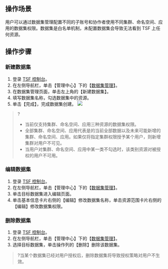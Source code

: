 ## 操作场景
用户可以通过数据集管理配置不同的子账号和协作者使用不同集群、命名空间、应用的数据集权限。数据集是白名单机制，未配置数据集会导致无法看到 TSF 上任何资源。

## 操作步骤
### 新建数据集
1. 登录 [TSF 控制台](https://console.cloud.tencent.com/tsf)。
2. 在左侧导航栏，单击【管理中心】下的【[数据集管理](https://console.cloud.tencent.com/tsf/program)】。
3. 在数据集管理页面，单击左上角的【新建数据集】。
4. 填写数据集名称，勾选数据集中的资源。
5. 单击【完成】，完成数据集创建。
 ![](https://main.qcloudimg.com/raw/069f35c8486d244cefbaf29dde741d33.png)
>?
>- 当前仅支持集群、命名空间、应用三种资源的数据集权限。
>- 全部集群、命名空间、应用代表是的当前全部数据以及未来可能新增的集群、命名空间、应用。如果仅将指定集群权限授予某个用户，则新增集群对用户不可见。
>- 当用户对集群、命名空间、应用中某一类不勾选时，该类别资源对被授权的用户不可用。
 



### 编辑数据集
1. 登录 [TSF 控制台](https://console.cloud.tencent.com/tsf)。
2. 在左侧导航栏，单击【管理中心】下的【[数据集管理](https://console.cloud.tencent.com/tsf/program)】。
3. 单击目标数据集进入编辑页面。
4. 单击基本信息卡片右侧的【编辑】修改数据集名称，单击资源范围卡片右侧的【编辑】修改数据集权限。


### 删除数据集
1. 登录 [TSF 控制台](https://console.cloud.tencent.com/tsf)。
2. 在左侧导航栏，单击【管理中心】下的【[数据集管理](https://console.cloud.tencent.com/tsf/program)】。
3. 选择目标数据集，单击操作列的【删除】删除该数据集。
>?当某个数据集已经对用户授权后，删除数据集将导致授权策略对用户不生效。
